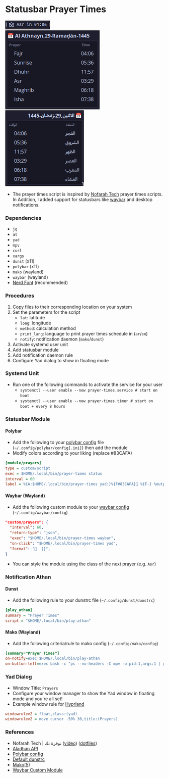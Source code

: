 # Statusbar Prayer Times

![Statusbar Module](screenshots/module.png)
<br/>
![yad EN](screenshots/yad-en.png)
![yad AR](screenshots/yad-ar.png)

- The prayer times script is inspired by [Nofarah Tech](https://www.youtube.com/@NofarahTech) prayer times scripts. In Addition, I added support for statusbars like [waybar](https://github.com/Alexays/Waybar) and desktop notifications.

### Dependencies

- `jq`
- `at`
- `yad`
- `mpv`
- `curl`
- `xargs`
- `dunst` (x11)
- `polybar` (x11)
- `mako` (wayland)
- `waybar` (wayland)
- [Nerd Font](https://www.nerdfonts.com/) (recommended)

### Procedures

1. Copy files to their corresponding location on your system
2. Set the parameters for the script
   - `lat`: latitude
   - `long`: longitude
   - `method`: calculation method
   - `print_lang`: language to print prayer times schedule in (`ar`/`en`)
   - `notify`: notification daemon (`mako`/`dunst`)
3. Activate systemd user unit
4. Add statusbar module
5. Add notification daemon rule
6. Configure Yad dialog to show in floating mode

### Systemd Unit

- Run one of the following commands to activate the service for your user
  - `systemctl --user enable --now prayer-times.service # start on boot`
  - `systemctl --user enable --now prayer-times.timer # start on boot + every 8 hours`

### Statusbar Module

#### Polybar

- Add the following to your [polybar config](https://github.com/polybar/polybar/wiki/Configuration) file (`~/.config/polybar/config[.ini]`) then add the module
- Modify colors according to your liking (replace #83CAFA)

```ini
[module/prayers]
type = custom/script
exec = $HOME/.local/bin/prayer-times status
interval = 60
label = %{A:$HOME/.local/bin/prayer-times yad:}%{F#83CAFA}󱠧 %{F-} %output%%{A}
```

#### Waybar (Wayland)

- Add the following custom module to your [waybar config](https://github.com/Alexays/Waybar/wiki/Configuration) (`~/.config/waybar/config`)

```json
"custom/prayers": {
  "interval": 60,
  "return-type": "json",
  "exec": "$HOME/.local/bin/prayer-times waybar",
  "on-click": "$HOME/.local/bin/prayer-times yad",
  "format": "󱠧  {}",
}
```

- You can style the module using the class of the next prayer (e.g. `Asr`)

### Notification Athan

#### Dunst

- Add the following rule to your dunstrc file (`~/.config/dunst/dunstrc`)

```ini
[play_athan]
summary = "Prayer Times"
script = "$HOME/.local/bin/play-athan"
```

#### Mako (Wayland)

- Add the following criteria/rule to mako config (`~/.config/mako/config`)

```ini
[summary="Prayer Times"]
on-notify=exec $HOME/.local/bin/play-athan
on-button-left=exec bash -c "ps --no-headers -C mpv -o pid:1,args:1 | grep 'qatami' | cut -d' ' -f1 | xargs -r kill -1"
```

### Yad Dialog

- Window Title: `Prayers`
- Configure your window manager to show the Yad window in floating mode and you're all set!
- Example window rule for [Hyprland](https://hyprland.org/)

```ini
windowrulev2 = float,class:(yad)
windowrulev2 = move cursor -50% 30,title:(Prayers)
```

### References

- Nofarah Tech | نوفرة تك ([video](https://www.youtube.com/watch?v=BnSXo5p1ZLw)) ([dotfiles](https://github.com/HishamAHai/dotfiles/tree/main/.local/bin))
- [Aladhan API](https://aladhan.com/prayer-times-api#GetTimings)
- [Polybar config](https://github.com/polybar/polybar/wiki/Module:-script)
- [Default dunstrc](https://github.com/dunst-project/dunst/blob/master/dunstrc)
- [Mako(5)](https://github.com/emersion/mako/blob/master/doc/mako.5.scd)
- [Waybar Custom Module](https://github.com/Alexays/Waybar/wiki/Module:-Custom)

